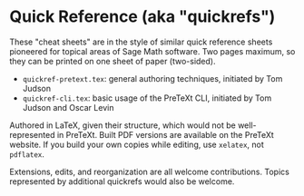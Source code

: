 # Quick Reference (aka "quickrefs")

These "cheat sheets" are in the style of similar quick reference sheets pioneered for topical areas of Sage Math software.  Two pages maximum, so they can be printed on one sheet of paper (two-sided).

* `quickref-pretext.tex`: general authoring techniques, initiated by Tom Judson
* `quickref-cli.tex`: basic usage of the PreTeXt CLI, initiated by Tom Judson and Oscar Levin

Authored in LaTeX, given their structure, which would not be well-represented in PreTeXt.  Built PDF versions are available on the PreTeXt website.  If you build your own copies while editing, use `xelatex`, not `pdflatex`.

Extensions, edits, and reorganization are all welcome contributions.  Topics represented by additional quickrefs would also be welcome.